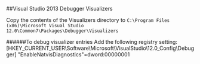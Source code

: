 ##Visual Studio 2013 Debugger Visualizers

Copy the contents of the Visualizers directory to `C:\Program Files (x86)\Microsoft Visual Studio 12.0\Common7\Packages\Debugger\Visualizers`

######To debug visualizer entries
Add the following registry setting:
[HKEY_CURRENT_USER\Software\Microsoft\VisualStudio\12.0_Config\Debugger]
"EnableNatvisDiagnostics"=dword:00000001  
